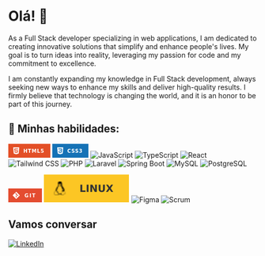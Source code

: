 # Olá! 👋

As a Full Stack developer specializing in web applications, I am dedicated to creating innovative solutions that simplify and enhance people's lives. My goal is to turn ideas into reality, leveraging my passion for code and my commitment to excellence.

I am constantly expanding my knowledge in Full Stack development, always seeking new ways to enhance my skills and deliver high-quality results. I firmly believe that technology is changing the world, and it is an honor to be part of this journey.

## 💼 Minhas habilidades:

![HTML5](img/html5.png) ![CSS3](img/css3.png) ![JavaScript](https://img.shields.io/badge/javascript-%23323330.svg?style=for-the-badge&logo=javascript&logoColor=%23F7DF1E) ![TypeScript](https://img.shields.io/badge/TypeScript-007ACC?style=for-the-badge&logo=typescript&logoColor=white) ![React](https://img.shields.io/badge/React-20232A?style=for-the-badge&logo=react&logoColor=61DAFB) ![Tailwind CSS](https://img.shields.io/badge/Tailwind_CSS-38B2AC?style=for-the-badge&logo=tailwind-css&logoColor=white) 
![PHP](https://img.shields.io/badge/php-4285F4?style=for-the-badge&logo=php&logoColor=white) ![Laravel](https://img.shields.io/badge/Laravel-FF2D20?style=for-the-badge&logo=laravel&logoColor=white) ![Spring Boot](https://img.shields.io/badge/Spring-6DB33F?style=for-the-badge&logo=spring&logoColor=white)
![MySQL](https://img.shields.io/badge/MySQL-005C84?style=for-the-badge&logo=mysql&logoColor=white) ![PostgreSQL](https://img.shields.io/badge/PostgreSQL-316192?style=for-the-badge&logo=postgresql&logoColor=white) 

![Git](img/git.png) ![Linux](img/linux.svg) ![Figma](https://img.shields.io/badge/figma-%23F24E1E.svg?style=for-the-badge&logo=figma&logoColor=white) 
![Scrum](https://img.shields.io/badge/scrum-4285F4?style=for-the-badge&logo=scrum&logoColor=black)

## Vamos conversar
<a href="https://www.linkedin.com/in/andr%C3%A9-albuquerque-4990091b1/" target="_blank">
  <img src="https://img.shields.io/badge/LinkedIn-0077B5?style=for-the-badge&logo=linkedin&logoColor=white" alt="LinkedIn">
</a>
